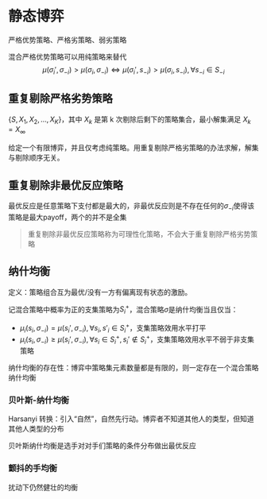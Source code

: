 # 静态博弈

严格优势策略、严格劣策略、弱劣策略

混合严格优势策略可以用纯策略来替代
$$
\mu(\sigma_i',\sigma_{-i})\gt \mu(\sigma_i, \sigma_{-i})\Leftrightarrow\mu(\sigma_i',s_{-i})\gt \mu(\sigma_i, s_{-i}), \forall s_{-i} \in S_{-i}
$$

## 重复剔除严格劣势策略

$\{ S, X_1,X_2,\dots,X_K \}$，其中 $X_k$ 是第 k 次剔除后剩下的策略集合，最小解集满足 $X_k=X_\infty$

给定一个有限博弈，并且仅考虑纯策略。用重复剔除严格劣策略的办法求解，解集与剔除顺序无关。

## 重复剔除非最优反应策略

最优反应是任意策略下支付都是最大的，非最优反应则是不存在任何的$\sigma_{-i}$使得该策略是最大payoff，两个的并不是全集

> 重复剔除非最优反应策略称为可理性化策略，不会大于重复剔除严格劣势策略

## 纳什均衡

定义：策略组合互为最优/没有一方有偏离现有状态的激励。

记混合策略中概率为正的支集策略为$S^+_i$，混合策略$\sigma$是纳什均衡当且仅当：

- $\mu_i(s_i,\sigma_{-i})=\mu(s_i',\sigma_{-i}),\forall s_i,s'_i\in S_i^+$，支集策略效用水平打平
- $\mu_i(s_i,\sigma_{-i})\ge\mu(s_i',\sigma_{-i}),\forall s_i\in S_i^+,s_i'\notin S_i^+$，支集策略效用水平不弱于非支集策略

纳什均衡的存在性：博弈中策略集元素数量都是有限的，则一定存在一个混合策略纳什均衡

### 贝叶斯-纳什均衡

Harsanyi 转换：引入“自然”，自然先行动。博弈者不知道其他人的类型，但知道其他人类型的分布

贝叶斯纳什均衡是选手对对手们策略的条件分布做出最优反应

### 颤抖的手均衡

扰动下仍然健壮的均衡

